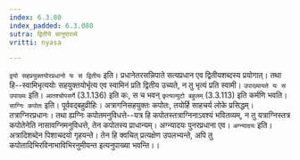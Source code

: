 ```yaml
---
index: 6.3.80
index_padded: 6.3.080
sutra: द्वितीये चानुपारव्ये
vritti: nyasa

---
```

`द्वयो सहप्रयुक्तयोरप्रधानो यः स द्वितीयः` इति। प्रधानेतरसन्निपाते सत्यप्रधान एव द्वितीयशब्दस्य प्रयोगात्। तथा हि--स्वामिभृत्ययोः सहयुक्तयोर्भृत्य एव स्वामिनं प्रति द्वितीय उच्यते, न तु भृत्यं प्रति स्वामी। `उपाख्यायते यः स उपाख्यः` इति। `आतश्चोपसर्गे` (3.1.136) इति कः, स च भवन् `कृत्यल्युटो बहुलम्` (3.3.113) इति कर्मणि भवति। `साग्निः कपोतः` इति। पूर्ववद्बहुव्रीहिः। अत्रागनिसहयुक्तः कपोतः, तयोर्हि साहचर्य लोके प्रसिद्धम्। तत्राग्निरप्रधानः। तथा ह्यग्निः कपोतमनुविधत्ते--यत्र हि कपोतस्तत्राग्निनाऽवश्यं भवितव्यम्, न तु यत्राग्निस्तत्र कपोतेनेति नासावग्निमनुविधत्ते, तेन कपोतस्य प्राधान्यम्। अग्न्यादयः पुनरप्रधाना एव। `अग्न्यादयः` इति। अत्रादिशब्देन पिशाचदयो गृहयन्ते। तेन हि क्वचित् प्रत्यक्षेण उपलभ्यन्ते, अपि तु कपोतादिभिरविनाभाविभिरनुमीयन्त इत्यनुपाख्या भवन्ति।।
